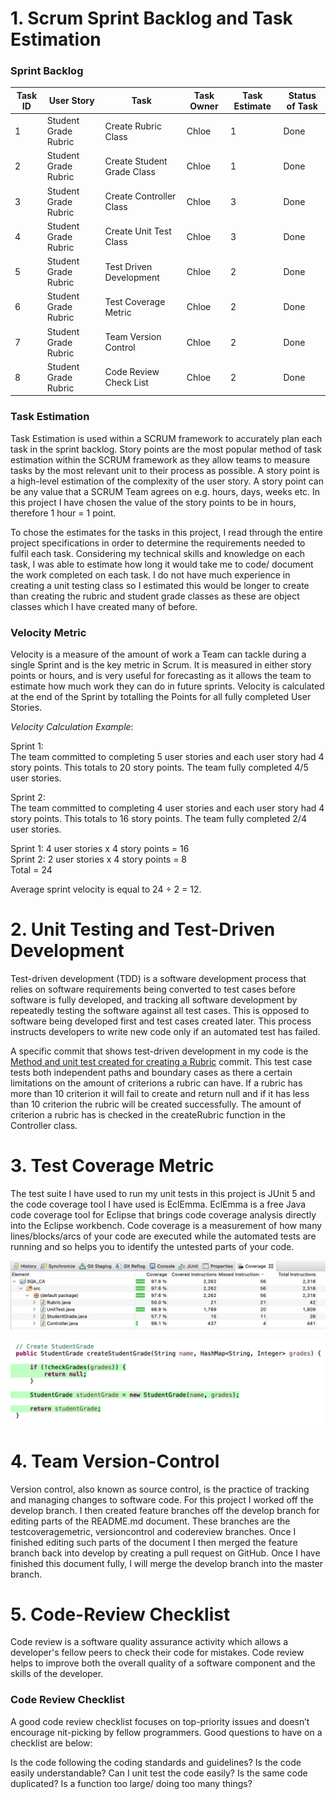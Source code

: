 # 1. Scrum Sprint Backlog and Task Estimation 
   
### Sprint Backlog      
| Task ID | User Story | Task | Task Owner | Task Estimate | Status of Task |
| --- | ----------- |---- | ----- | ----- | --- |
| 1 | Student Grade Rubric | Create Rubric Class | Chloe | 1 | Done |
| 2 | Student Grade Rubric | Create Student Grade Class | Chloe | 1 | Done |
| 3 | Student Grade Rubric | Create Controller Class | Chloe | 3 | Done |
| 4 | Student Grade Rubric | Create Unit Test Class | Chloe | 3 | Done |
| 5 | Student Grade Rubric | Test Driven Development | Chloe | 2 | Done |
| 6 | Student Grade Rubric | Test Coverage Metric | Chloe | 2 | Done |
| 7 | Student Grade Rubric | Team Version Control | Chloe | 2 | Done |
| 8 | Student Grade Rubric | Code Review Check List | Chloe | 2 | Done |

### Task Estimation  
Task Estimation is used within a SCRUM framework to accurately plan each task in the sprint backlog.
Story points are the most popular method of task estimation within the SCRUM framework as they allow 
teams to measure tasks by the most relevant unit to their process as possible. A story point is a 
high-level estimation of the complexity of the user story. A story point can be any value that a 
SCRUM Team agrees on e.g. hours, days, weeks etc. In this project I have chosen the value of the 
story points to be in hours, therefore 1 hour = 1 point.  
  
To chose the estimates for the tasks in this project, I read through the entire project specifications
in order to determine the requirements needed to fulfil each task. Considering my technical skills and
knowledge on each task, I was able to estimate how long it would take me to code/ document the work 
completed on each task. I do not have much experience in creating a unit testing class so I estimated
this would be longer to create than creating the rubric and student grade classes as these are object
classes which I have created many of before. 

### Velocity Metric  
Velocity is a measure of the amount of work a Team can tackle during a single Sprint and is the key 
metric in Scrum. It is measured in either story points or hours, and is very useful for forecasting as 
it allows the team to estimate how much work they can do in future sprints. Velocity is calculated at the 
end of the Sprint by totalling the Points for all fully completed User Stories.

_Velocity Calculation Example_:   

Sprint 1:  
The team committed to completing 5 user stories and each user story had 4 story points.
This totals to 20 story points. The team fully completed 4/5 user stories.

Sprint 2:  
The team committed to completing 4 user stories and each user story had 4 story points.
This totals to 16 story points. The team fully completed 2/4 user stories.

Sprint 1: 4 user stories x 4 story points = 16  
Sprint 2: 2 user stories x 4 story points = 8  
Total = 24  

Average sprint velocity is equal to 24 ÷ 2 = 12.   

# 2. Unit Testing and Test-Driven Development  

Test-driven development (TDD) is a software development process that relies on software requirements
being converted to test cases before software is fully developed, and tracking all software development
by repeatedly testing the software against all test cases. This is opposed to software being developed 
first and test cases created later. This process instructs developers to write new code only if an 
automated test has failed.

A specific commit that shows test-driven development in my code is the [Method and unit test created for creating a Rubric](https://github.com/chloedunne/ca2SQA/commit/8e084584a3c78f5730b666869728131c9672abb9#diff-d432d59d95d0e0999c1394d5b663f3b5c216efa68599620968766e902f0fc9c6) 
commit. This test case tests both independent paths and boundary cases as there a certain limitations on the 
amount of criterions a rubric can have. If a rubric has more than 10 criterion it will fail to create and return null
and if it has less than 10 criterion the rubric will be created successfully. The amount of criterion a rubric has
is checked in the createRubric function in the Controller class.

# 3. Test Coverage Metric 

The test suite I have used to run my unit tests in this project is JUnit 5 and the code coverage tool I have used is EclEmma. EclEmma is a free Java code coverage tool for Eclipse that brings code coverage analysis directly into the Eclipse workbench. Code coverage is a measurement of how many lines/blocks/arcs of your code are executed while the automated tests are running and so helps you to identify the untested parts of your code. 

![Code Coverage Tool Results](https://github.com/chloedunne/ca2SQA/blob/master/SQA_CA/CodeCoverage.png)

![Example of Code Coverage in Project](https://github.com/chloedunne/ca2SQA/blob/master/SQA_CA/CodeCoverage2.png)

# 4. Team Version-Control 

Version control, also known as source control, is the practice of tracking and managing changes to software code. For this project I worked off the develop branch. I then created feature branches off the develop branch for editing parts of the README.md document. These branches are the testcoveragemetric, versioncontrol and codereview branches. Once I finished editing such parts of the document I then merged the feature branch back into develop by creating a pull request on GitHub. Once I have finished this document fully, I will merge the develop branch into the master branch. 

# 5. Code-Review Checklist

Code review is a software quality assurance activity which allows a developer's fellow peers to check their code for mistakes. Code review helps to improve  both the overall quality of a software component and the skills of the developer.
 
### Code Review Checklist

A good code review checklist focuses on top-priority issues and doesn’t encourage nit-picking by fellow programmers. Good questions to have on a checklist are below:  

Is the code following the coding standards and guidelines?
Is the code easily understandable?
Can I unit test the code easily?
Is the same code duplicated?
Is a function too large/ doing too many things?


